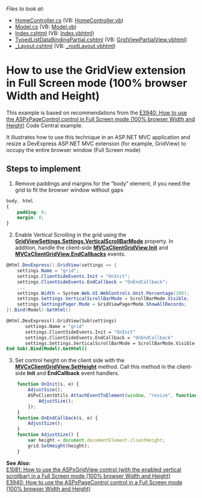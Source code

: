 <!-- default file list -->
*Files to look at*:

* [HomeController.cs](./CS/CS/Controllers/HomeController.cs) (VB: [HomeController.vb](./VB/VB/Controllers/HomeController.vb))
* [Model.cs](./CS/CS/Models/Model.cs) (VB: [Model.vb](./VB/VB/Models/Model.vb))
* [Index.cshtml](./CS/CS/Views/Home/Index.cshtml) (VB: [Index.vbhtml](./VB/VB/Views/Home/Index.vbhtml))
* [TypedListDataBindingPartial.cshtml](./CS/CS/Views/Home/TypedListDataBindingPartial.cshtml) (VB: [GridViewPartialView.vbhtml](./VB/VB/Views/Home/GridViewPartialView.vbhtml))
* [_Layout.cshtml](./CS/CS/Views/Shared/_Layout.cshtml) (VB: [_rootLayout.vbhtml](./VB/VB/Views/Shared/_rootLayout.vbhtml))
<!-- default file list end -->
# How to use the GridView extension in Full Screen mode (100% browser Width and Height)


<p>This example is based on recommendations from the <a href="https://www.devexpress.com/Support/Center/p/E3940">E3940: How to use the ASPxPageControl control in Full Screen mode (100% browser Width and Height)</a> Code Central example. </p><p>It illustrates how to use this technique in an ASP.NET MVC application and resize a DevExpress ASP.NET MVC extension (for example, GridView) to occupy the entire browser window (Full Screen mode)

## Steps to implement

1) Remove paddings and margins for the "body" element, if you need the grid to fit the browser window without gaps
```css
body, html
{
    padding: 0;
    margin: 0;
}
```

2) Enable Vertical Scrolling in the grid using the [**GridViewSettings.Settings.VerticalScrollBarMode**](https://documentation.devexpress.com/AspNet/DevExpress.Web.ASPxGridSettings.VerticalScrollBarMode.property) property. In addition, handle the client-side [**MVCxClientGridView.Init**](https://documentation.devexpress.com/AspNet/DevExpress.Web.Scripts.ASPxClientControlBase.Init.event) and [**MVCxClientGridView.EndCallbacks**](https://documentation.devexpress.com/AspNet/DevExpress.Web.Scripts.ASPxClientGridView.EndCallback.event) events. 
```cs
@Html.DevExpress().GridView(settings => {
    settings.Name = "grid";
    settings.ClientSideEvents.Init = "OnInit";
    settings.ClientSideEvents.EndCallback = "OnEndCallback";
    ...
    settings.Width = System.Web.UI.WebControls.Unit.Percentage(100);
    settings.Settings.VerticalScrollBarMode = ScrollBarMode.Visible;
    settings.SettingsPager.Mode = GridViewPagerMode.ShowAllRecords;
}).Bind(Model).GetHtml()
```
```vb
@Html.DevExpress().GridView(Sub(settings)
       settings.Name = "grid"
       settings.ClientSideEvents.Init = "OnInit"
       settings.ClientSideEvents.EndCallback = "OnEndCallback"                          settings.Width = System.Web.UI.WebControls.Unit.Percentage(100)
       settings.Settings.VerticalScrollBarMode = ScrollBarMode.Visible                  settings.SettingsPager.Mode = GridViewPagerMode.ShowAllRecords                   ...
End Sub).Bind(Model).GetHtml()
```
3) Set control height on the client side with the [**MVCxClientGridView.SetHeight**](https://documentation.devexpress.com/AspNet/DevExpress.Web.Scripts.ASPxClientControl.SetHeight.method) method. Call this method in the client-side **Init** and **EndCallback** event handlers.

```js
    function OnInit(s, e) {
        AdjustSize();
        ASPxClientUtils.AttachEventToElement(window, "resize", function (evt) {
            AdjustSize();
        });
    }
    function OnEndCallback(s, e) {
        AdjustSize();
    }
    function AdjustSize() {
        var height = document.documentElement.clientHeight;
        grid.SetHeight(height);
    }
```

<p><strong>See Also:</strong><br />
<a href="https://www.devexpress.com/Support/Center/p/E1081">E1081: How to use the ASPxGridView control (with the enabled vertical scrollbar) in a Full Screen mode (100% browser Width and Height)</a><br />
<a href="https://www.devexpress.com/Support/Center/p/E3940">E3940: How to use the ASPxPageControl control in a Full Screen mode (100% browser Width and Height)</a></p>

<br/>


